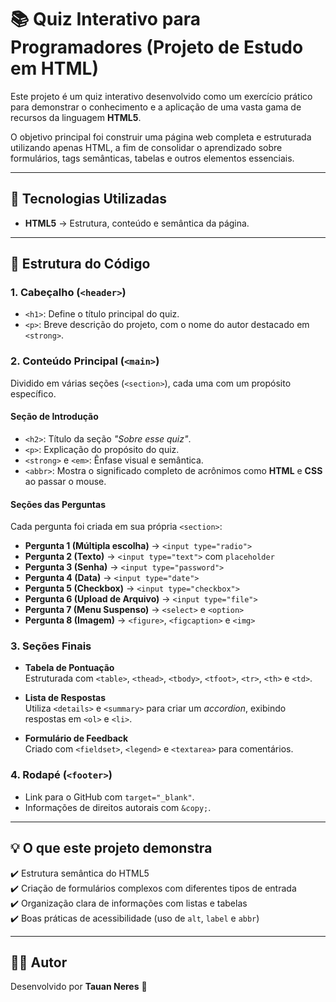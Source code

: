 # 📚 Quiz Interativo para Programadores (Projeto de Estudo em HTML)

Este projeto é um quiz interativo desenvolvido como um exercício prático para demonstrar o conhecimento e a aplicação de uma vasta gama de recursos da linguagem **HTML5**.  

O objetivo principal foi construir uma página web completa e estruturada utilizando apenas HTML, a fim de consolidar o aprendizado sobre formulários, tags semânticas, tabelas e outros elementos essenciais.

---

## 🚀 Tecnologias Utilizadas
- **HTML5** → Estrutura, conteúdo e semântica da página.

---

## 📄 Estrutura do Código

### 1. Cabeçalho (`<header>`)
- `<h1>`: Define o título principal do quiz.  
- `<p>`: Breve descrição do projeto, com o nome do autor destacado em `<strong>`.  

### 2. Conteúdo Principal (`<main>`)
Dividido em várias seções (`<section>`), cada uma com um propósito específico.  

#### Seção de Introdução
- `<h2>`: Título da seção *"Sobre esse quiz"*.  
- `<p>`: Explicação do propósito do quiz.  
- `<strong>` e `<em>`: Ênfase visual e semântica.  
- `<abbr>`: Mostra o significado completo de acrônimos como **HTML** e **CSS** ao passar o mouse.  

#### Seções das Perguntas
Cada pergunta foi criada em sua própria `<section>`:
- **Pergunta 1 (Múltipla escolha)** → `<input type="radio">`
- **Pergunta 2 (Texto)** → `<input type="text">` com `placeholder`
- **Pergunta 3 (Senha)** → `<input type="password">`
- **Pergunta 4 (Data)** → `<input type="date">`
- **Pergunta 5 (Checkbox)** → `<input type="checkbox">`
- **Pergunta 6 (Upload de Arquivo)** → `<input type="file">`
- **Pergunta 7 (Menu Suspenso)** → `<select>` e `<option>`
- **Pergunta 8 (Imagem)** → `<figure>`, `<figcaption>` e `<img>`

### 3. Seções Finais
- **Tabela de Pontuação**  
  Estruturada com `<table>`, `<thead>`, `<tbody>`, `<tfoot>`, `<tr>`, `<th>` e `<td>`.  

- **Lista de Respostas**  
  Utiliza `<details>` e `<summary>` para criar um *accordion*, exibindo respostas em `<ol>` e `<li>`.  

- **Formulário de Feedback**  
  Criado com `<fieldset>`, `<legend>` e `<textarea>` para comentários.  

### 4. Rodapé (`<footer>`)
- Link para o GitHub com `target="_blank"`.  
- Informações de direitos autorais com `&copy;`.  

---

## 💡 O que este projeto demonstra
✔️ Estrutura semântica do HTML5  
✔️ Criação de formulários complexos com diferentes tipos de entrada  
✔️ Organização clara de informações com listas e tabelas  
✔️ Boas práticas de acessibilidade (uso de `alt`, `label` e `abbr`)  

---

## 👨‍💻 Autor
Desenvolvido por **Tauan Neres** 🚀  
